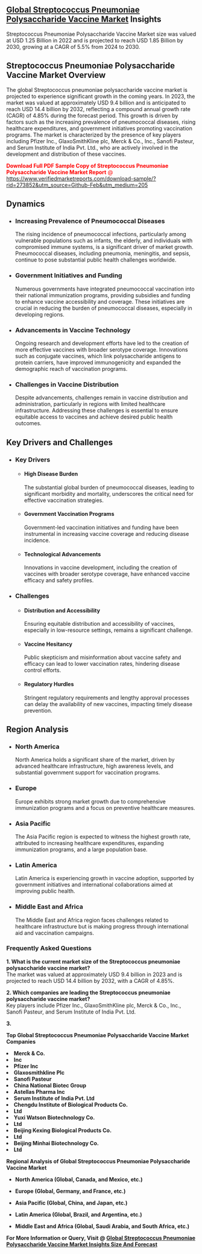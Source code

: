 <h2><a href="https://www.verifiedmarketreports.com/download-sample/?rid=273852&amp;utm_source=Github&amp;utm_medium=205" target="_blank">Global Streptococcus Pneumoniae Polysaccharide Vaccine Market</a> Insights</h2><p>Streptococcus Pneumoniae Polysaccharide Vaccine Market size was valued at USD 1.25 Billion in 2022 and is projected to reach USD 1.85 Billion by 2030, growing at a CAGR of 5.5% from 2024 to 2030.</p><p> <h2>Streptococcus Pneumoniae Polysaccharide Vaccine Market Overview</h2> <p>The global Streptococcus pneumoniae polysaccharide vaccine market is projected to experience significant growth in the coming years. In 2023, the market was valued at approximately USD 9.4 billion and is anticipated to reach USD 14.4 billion by 2032, reflecting a compound annual growth rate (CAGR) of 4.85% during the forecast period. This growth is driven by factors such as the increasing prevalence of pneumococcal diseases, rising healthcare expenditures, and government initiatives promoting vaccination programs. The market is characterized by the presence of key players including Pfizer Inc., GlaxoSmithKline plc, Merck & Co., Inc., Sanofi Pasteur, and Serum Institute of India Pvt. Ltd., who are actively involved in the development and distribution of these vaccines. </p> <p><p><span class=""><span style="color: #ff0000;"><strong>Download Full PDF Sample Copy of Streptococcus Pneumoniae Polysaccharide Vaccine Market Report</strong> @ </span><a href="https://www.verifiedmarketreports.com/download-sample/?rid=273852&amp;utm_source=Github-Feb&amp;utm_medium=205" target="_blank">https://www.verifiedmarketreports.com/download-sample/?rid=273852&amp;utm_source=Github-Feb&amp;utm_medium=205</a></span></p></p> <h2>Dynamics</h2> <ul> <li><h3>Increasing Prevalence of Pneumococcal Diseases</h3> <p>The rising incidence of pneumococcal infections, particularly among vulnerable populations such as infants, the elderly, and individuals with compromised immune systems, is a significant driver of market growth. Pneumococcal diseases, including pneumonia, meningitis, and sepsis, continue to pose substantial public health challenges worldwide. </p> </li> <li><h3>Government Initiatives and Funding</h3> <p>Numerous governments have integrated pneumococcal vaccination into their national immunization programs, providing subsidies and funding to enhance vaccine accessibility and coverage. These initiatives are crucial in reducing the burden of pneumococcal diseases, especially in developing regions. </p> </li> <li><h3>Advancements in Vaccine Technology</h3> <p>Ongoing research and development efforts have led to the creation of more effective vaccines with broader serotype coverage. Innovations such as conjugate vaccines, which link polysaccharide antigens to protein carriers, have improved immunogenicity and expanded the demographic reach of vaccination programs. </p> </li> <li><h3>Challenges in Vaccine Distribution</h3> <p>Despite advancements, challenges remain in vaccine distribution and administration, particularly in regions with limited healthcare infrastructure. Addressing these challenges is essential to ensure equitable access to vaccines and achieve desired public health outcomes. </p> </li> </ul> <h2>Key Drivers and Challenges</h2> <ul> <li><h3>Key Drivers</h3> <ul> <li><h4>High Disease Burden</h4> <p>The substantial global burden of pneumococcal diseases, leading to significant morbidity and mortality, underscores the critical need for effective vaccination strategies. </p> </li> <li><h4>Government Vaccination Programs</h4> <p>Government-led vaccination initiatives and funding have been instrumental in increasing vaccine coverage and reducing disease incidence. </p> </li> <li><h4>Technological Advancements</h4> <p>Innovations in vaccine development, including the creation of vaccines with broader serotype coverage, have enhanced vaccine efficacy and safety profiles. </p> </li> </ul> </li> <li><h3>Challenges</h3> <ul> <li><h4>Distribution and Accessibility</h4> <p>Ensuring equitable distribution and accessibility of vaccines, especially in low-resource settings, remains a significant challenge. </p> </li> <li><h4>Vaccine Hesitancy</h4> <p>Public skepticism and misinformation about vaccine safety and efficacy can lead to lower vaccination rates, hindering disease control efforts. </p> </li> <li><h4>Regulatory Hurdles</h4> <p>Stringent regulatory requirements and lengthy approval processes can delay the availability of new vaccines, impacting timely disease prevention. </p> </li> </ul> </li> </ul> <h2>Region Analysis</h2> <ul> <li><h3>North America</h3> <p>North America holds a significant share of the market, driven by advanced healthcare infrastructure, high awareness levels, and substantial government support for vaccination programs. </p> </li> <li><h3>Europe</h3> <p>Europe exhibits strong market growth due to comprehensive immunization programs and a focus on preventive healthcare measures. </p> </li> <li><h3>Asia Pacific</h3> <p>The Asia Pacific region is expected to witness the highest growth rate, attributed to increasing healthcare expenditures, expanding immunization programs, and a large population base. </p> </li> <li><h3>Latin America</h3> <p>Latin America is experiencing growth in vaccine adoption, supported by government initiatives and international collaborations aimed at improving public health. </p> </li> <li><h3>Middle East and Africa</h3> <p>The Middle East and Africa region faces challenges related to healthcare infrastructure but is making progress through international aid and vaccination campaigns. </p> </li> </ul> <h3>Frequently Asked Questions</h3> <p><strong>1. What is the current market size of the Streptococcus pneumoniae polysaccharide vaccine market?</strong><br> The market was valued at approximately USD 9.4 billion in 2023 and is projected to reach USD 14.4 billion by 2032, with a CAGR of 4.85%. </p> <p><strong>2. Which companies are leading the Streptococcus pneumoniae polysaccharide vaccine market?</strong><br> Key players include Pfizer Inc., GlaxoSmithKline plc, Merck & Co., Inc., Sanofi Pasteur, and Serum Institute of India Pvt. Ltd. </p> <p><strong>3.</p><p><strong>Top Global Streptococcus Pneumoniae Polysaccharide Vaccine Market Companies</strong></p><div data-test-id=""><p><li>Merck & Co.</li><li>Inc</li><li> Pfizer Inc</li><li> Glaxosmithkline Plc</li><li> Sanofi Pasteur</li><li> China National Biotec Group</li><li> Astellas Pharma Inc</li><li> Serum Institute of India Pvt. Ltd</li><li> Chengdu Institute of Biological Products Co.</li><li> Ltd</li><li> Yuxi Watson Biotechnology Co.</li><li> Ltd</li><li> Beijing Kexing Biological Products Co.</li><li> Ltd</li><li> Beijing Minhai Biotechnology Co.</li><li> Ltd</li></p><div><strong>Regional Analysis of&nbsp;Global Streptococcus Pneumoniae Polysaccharide Vaccine Market</strong></div><ul><li dir="ltr"><p dir="ltr">North America&nbsp;(Global, Canada, and Mexico, etc.)</p></li><li dir="ltr"><p dir="ltr">Europe (Global, Germany, and France, etc.)</p></li><li dir="ltr"><p dir="ltr">Asia Pacific&nbsp;(Global, China, and Japan, etc.)</p></li><li dir="ltr"><p dir="ltr">Latin America&nbsp;(Global, Brazil, and Argentina, etc.)</p></li><li dir="ltr">Middle East and Africa&nbsp;(Global, Saudi Arabia, and South Africa, etc.)</li></ul><p><strong>For More Information or Query, Visit @&nbsp;</strong><strong><a href="https://www.verifiedmarketreports.com/product/streptococcus-pneumoniae-polysaccharide-vaccine-market/?utm_source=Github&amp;utm_medium=205" target="_blank">Global Streptococcus Pneumoniae Polysaccharide Vaccine Market Insights Size And Forecast</a></strong></p></div>
